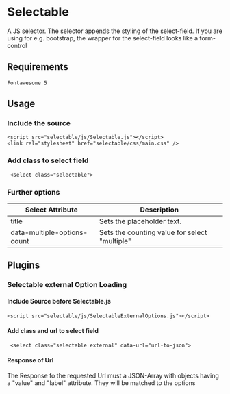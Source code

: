 # Selectable
A JS selector.
The selector appends the styling of the select-field. If you are using for e.g. bootstrap, the wrapper for the select-field looks like a form-control

## Requirements
```
Fontawesome 5
```

## Usage
### Include the source
```
<script src="selectable/js/Selectable.js"></script>
<link rel="stylesheet" href="selectable/css/main.css" />
```
### Add class to select field
```
 <select class="selectable">
```

### Further options
Select Attribute | Description
---------------- | -----------
title | Sets the placeholder text.
data-multiple-options-count | Sets the counting value for select "multiple"

## Plugins
### Selectable external Option Loading
#### Include Source before Selectable.js
```
<script src="selectable/js/SelectableExternalOptions.js"></script>
```
#### Add class and url to select field
```
 <select class="selectable external" data-url="url-to-json">
```

#### Response of Url
The Response fo the requested Url must a JSON-Array with objects having a "value" and "label" attribute. They will be matched to the options
